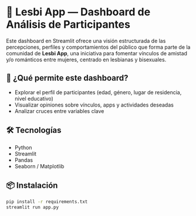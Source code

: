 # 🌈 Lesbi App — Dashboard de Análisis de Participantes

Este dashboard en Streamlit ofrece una visión estructurada de las percepciones, perfiles y comportamientos del público que forma parte de la comunidad de **Lesbi App**, una iniciativa para fomentar vínculos de amistad y/o románticos entre mujeres, centrado en lesbianas y bisexuales.

## 🚀 ¿Qué permite este dashboard?

- Explorar el perfil de participantes (edad, género, lugar de residencia, nivel educativo)
- Visualizar opiniones sobre vínculos, apps y actividades deseadas
- Analizar cruces entre variables clave

## 🛠️ Tecnologías

- Python
- Streamlit
- Pandas
- Seaborn / Matplotlib

## 📦 Instalación

```bash
pip install -r requirements.txt
streamlit run app.py
